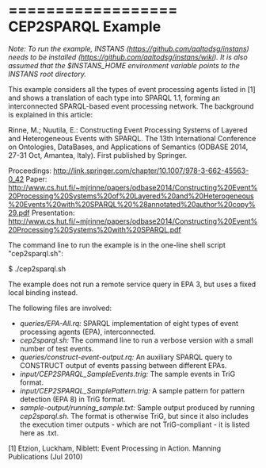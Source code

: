 ==================
CEP2SPARQL Example
==================

_Note: To run the example, INSTANS
(https://github.com/aaltodsg/instans) needs to be installed
(https://github.com/aaltodsg/instans/wiki). It is also assumed that
the $INSTANS_HOME environment variable points to the INSTANS root directory._

This example considers all the types of event processing agents listed in [1] and shows a translation of each type into
SPARQL 1.1, forming an interconnected SPARQL-based event processing
network. The background is explained in this article:

Rinne, M.; Nuutila, E.: Constructing Event Processing Systems of
Layered and Heterogeneous Events with SPARQL. The 13th International
Conference on Ontologies, DataBases, and Applications of Semantics
(ODBASE 2014, 27-31 Oct, Amantea, Italy). First published by Springer.

Proceedings:
http://link.springer.com/chapter/10.1007/978-3-662-45563-0_42
Paper:
http://www.cs.hut.fi/~mjrinne/papers/odbase2014/Constructing%20Event%20Processing%20Systems%20of%20Layered%20and%20Heterogeneous%20Events%20with%20SPARQL%20%28annotated%20author%20copy%29.pdf
Presentation: http://www.cs.hut.fi/~mjrinne/papers/odbase2014/Constructing%20Event%20Processing%20Systems%20with%20SPARQL.pdf

The command line to run the example is in the one-line shell script "cep2sparql.sh":

$ ./cep2sparql.sh

The example does not run a remote service query in EPA 3, but uses a
fixed local binding instead.

The following files are involved:
* _queries/EPA-All.rq:_ SPARQL implementation of eight types of event processing agents (EPA), interconnected.
* _cep2sparql.sh:_ The command line to run a verbose version with a small
number of test events.
* _queries/construct-event-output.rq:_ An auxiliary SPARQL query to CONSTRUCT
output of events passing between different EPAs.
* _input/CEP2SPARQL_SampleEvents.trig:_ The sample events in TriG format.
* _input/CEP2SPARQL_SamplePattern.trig:_ A sample pattern for pattern detection
(EPA 8) in TriG format.
* _sample-output/running\_sample.txt:_ Sample output produced by running
  _cep2sparql.sh_. The format is otherwise TriG, but since it also
  includes the execution timer outputs - which are not
  TriG-compliant - it is listed here as .txt.

[1] Etzion, Luckham, Niblett: Event Processing in Action. Manning Publications (Jul 2010)

